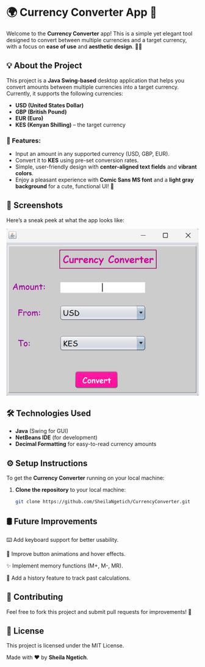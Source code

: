 # 🌍 Currency Converter App 💸

Welcome to the **Currency Converter** app! This is a simple yet elegant tool designed to convert between multiple currencies and a target currency, with a focus on **ease of use** and **aesthetic design**. 🎨✨

## 💡 About the Project

This project is a **Java Swing-based** desktop application that helps you convert amounts between multiple currencies into a target currency. Currently, it supports the following currencies:

- **USD (United States Dollar)**
- **GBP (British Pound)**
- **EUR (Euro)**
- **KES (Kenyan Shilling)** – the target currency

### 🚀 Features:
- Input an amount in any supported currency (USD, GBP, EUR).
- Convert it to **KES** using pre-set conversion rates.
- Simple, user-friendly design with **center-aligned text fields** and **vibrant colors**.
- Enjoy a pleasant experience with **Comic Sans MS font** and a **light gray background** for a cute, functional UI! 💖

## 📸 Screenshots

Here’s a sneak peek at what the app looks like:

![Currency Converter Screenshot](CurrencyConverter.png)  


## 🛠️ Technologies Used

- **Java** (Swing for GUI)
- **NetBeans IDE** (for development)
- **Decimal Formatting** for easy-to-read currency amounts

## ⚙️ Setup Instructions

To get the **Currency Converter** running on your local machine:

1. **Clone the repository** to your local machine:
   ```bash
   git clone https://github.com/SheilaNgetich/CurrencyConverter.git

 ##  🛢️ Future Improvements
⌨️ Add keyboard support for better usability.

🎨 Improve button animations and hover effects.

✨ Implement memory functions (M+, M-, MR).

🔄 Add a history feature to track past calculations.

## 💌 Contributing
Feel free to fork this project and submit pull requests for improvements! 🚀

## 📅 License
This project is licensed under the MIT License.

Made with ❤️ by **Sheila Ngetich**.
